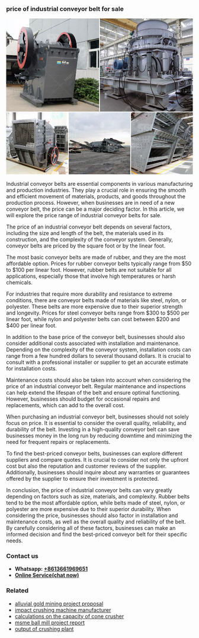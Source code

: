 <h3>price of industrial conveyor belt for sale</h3><img src='1708587184.jpg' alt=''><p>Industrial conveyor belts are essential components in various manufacturing and production industries. They play a crucial role in ensuring the smooth and efficient movement of materials, products, and goods throughout the production process. However, when businesses are in need of a new conveyor belt, the price can be a major deciding factor. In this article, we will explore the price range of industrial conveyor belts for sale.</p><p>The price of an industrial conveyor belt depends on several factors, including the size and length of the belt, the materials used in its construction, and the complexity of the conveyor system. Generally, conveyor belts are priced by the square foot or by the linear foot.</p><p>The most basic conveyor belts are made of rubber, and they are the most affordable option. Prices for rubber conveyor belts typically range from $50 to $100 per linear foot. However, rubber belts are not suitable for all applications, especially those that involve high temperatures or harsh chemicals.</p><p>For industries that require more durability and resistance to extreme conditions, there are conveyor belts made of materials like steel, nylon, or polyester. These belts are more expensive due to their superior strength and longevity. Prices for steel conveyor belts range from $300 to $500 per linear foot, while nylon and polyester belts can cost between $200 and $400 per linear foot.</p><p>In addition to the base price of the conveyor belt, businesses should also consider additional costs associated with installation and maintenance. Depending on the complexity of the conveyor system, installation costs can range from a few hundred dollars to several thousand dollars. It is crucial to consult with a professional installer or supplier to get an accurate estimate for installation costs.</p><p>Maintenance costs should also be taken into account when considering the price of an industrial conveyor belt. Regular maintenance and inspections can help extend the lifespan of the belt and ensure optimal functioning. However, businesses should budget for occasional repairs and replacements, which can add to the overall cost.</p><p>When purchasing an industrial conveyor belt, businesses should not solely focus on price. It is essential to consider the overall quality, reliability, and durability of the belt. Investing in a high-quality conveyor belt can save businesses money in the long run by reducing downtime and minimizing the need for frequent repairs or replacements.</p><p>To find the best-priced conveyor belts, businesses can explore different suppliers and compare quotes. It is crucial to consider not only the upfront cost but also the reputation and customer reviews of the supplier. Additionally, businesses should inquire about any warranties or guarantees offered by the supplier to ensure their investment is protected.</p><p>In conclusion, the price of industrial conveyor belts can vary greatly depending on factors such as size, materials, and complexity. Rubber belts tend to be the most affordable option, while belts made of steel, nylon, or polyester are more expensive due to their superior durability. When considering the price, businesses should also factor in installation and maintenance costs, as well as the overall quality and reliability of the belt. By carefully considering all of these factors, businesses can make an informed decision and find the best-priced conveyor belt for their specific needs.</p><h3>Contact us</h3><ul><li><strong>Whatsapp:&nbsp;<a href="https://wa.me/8613661969651">+8613661969651</a></strong></li><li><a href="https://swt.shibang-china.com/?git&amp;zhl&amp;price of industrial conveyor belt for sale"><strong>Online Service(chat now)</strong></a></li></ul><h3>Related</h3><ul><li><a href='alluvial gold mining project proposal.md'>alluvial gold mining project proposal</a></li><li><a href='impact crushing machine manufacturer.md'>impact crushing machine manufacturer</a></li><li><a href='calculations on the capacity of cone crusher.md'>calculations on the capacity of cone crusher</a></li><li><a href='msme ball mill project report.md'>msme ball mill project report</a></li><li><a href='output of crushing plant.md'>output of crushing plant</a></li></ul>